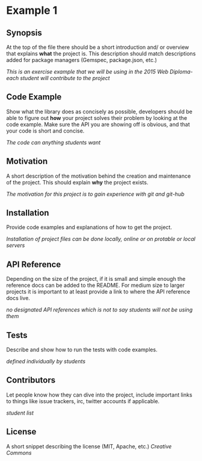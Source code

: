 # Example 1
## Synopsis

At the top of the file there should be a short introduction and/ or overview that explains **what** the project is. This description should match descriptions added for package managers (Gemspec, package.json, etc.)

*This is an exercise example that we will be using in the 2015 Web Diploma- each student will contribute to the project*

## Code Example

Show what the library does as concisely as possible, developers should be able to figure out **how** your project solves their problem by looking at the code example. Make sure the API you are showing off is obvious, and that your code is short and concise.

*The code can anything students want*

## Motivation

A short description of the motivation behind the creation and maintenance of the project. This should explain **why** the project exists.

*The motivation for this project is to gain experience with git and git-hub*

## Installation

Provide code examples and explanations of how to get the project.

*Installation of project files can be done locally, online or on protable or local servers*

## API Reference

Depending on the size of the project, if it is small and simple enough the reference docs can be added to the README. For medium size to larger projects it is important to at least provide a link to where the API reference docs live.

*no designated API references which is not to say students will not be using them*

## Tests

Describe and show how to run the tests with code examples.

*defined individually by students*

## Contributors

Let people know how they can dive into the project, include important links to things like issue trackers, irc, twitter accounts if applicable.

*student list*

## License

A short snippet describing the license (MIT, Apache, etc.)
*Creative Commons*
